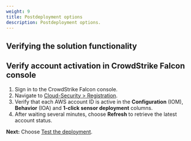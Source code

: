 ```yaml
---
weight: 9
title: Postdeployment options
description: Postdeployment options.
---
```


## Verifying the solution functionality

## Verify account activation in CrowdStrike Falcon console
1. Sign in to the CrowdStrike Falcon console.
2. Navigate to [Cloud-Security > Registration](https://falcon.crowdstrike.com/cloud-security/registration).
3. Verify that each AWS account ID is active in the **Configuration** (IOM), **Behavior** (IOA) and **1-click sensor deployment** columns.
4. After waiting several minutes, choose **Refresh** to retrieve the latest account status.

**Next:** Choose [Test the deployment](/test-deployment/index.html).